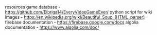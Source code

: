 resources
game database - https://github.com/Elbriga14/EveryVideoGameEver/ 
python script for wiki images - https://en.wikipedia.org/wiki/Beautiful_Soup_(HTML_parser)
firebase documentation -  https://firebase.google.com/docs
algolia documentation - https://www.algolia.com/doc/
